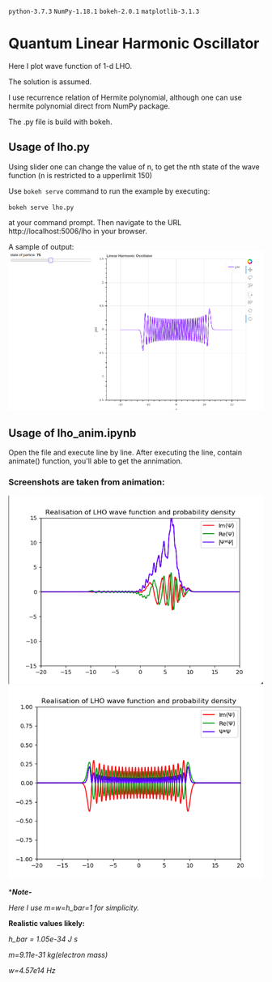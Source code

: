 `python-3.7.3` `NumPy-1.18.1` `bokeh-2.0.1` `matplotlib-3.1.3`

# Quantum Linear Harmonic Oscillator

Here I plot wave function of 1-d LHO.

The solution is assumed.

I use recurrence relation of Hermite polynomial, although one can use hermite polynomial direct from NumPy package.

The .py file is build with bokeh.

## Usage of lho.py

Using slider one can change the value of n, to get the nth state of the wave function (n is restricted to a upperlimit 150)

Use ``bokeh serve`` command to run the example by executing:

  ``bokeh serve lho.py``
  
 at your command prompt. Then navigate to the URL
    http://localhost:5006/lho
in your browser.

A sample of output:
![output](https://github.com/arabindo/QLho/blob/master/outimg/out_lho.png)


## Usage of lho_anim.ipynb

Open the file and execute line by line.
After executing the line, contain animate() function, you'll able to get the annimation.

### Screenshots are taken from animation:

![output2](https://github.com/arabindo/QLho/blob/master/outimg/out2.png)
![output3](https://github.com/arabindo/QLho/blob/master/outimg/out3.png)

****Note-***

_Here I use m=w=h_bar=1 for simplicity._

**Realistic values likely:**

*h_bar = 1.05e-34 J s*

*m=9.11e-31 kg(electron mass)*

*w=4.57e14 Hz*
